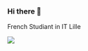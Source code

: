 ### Hi there 👋
French Studiant in IT
Lille

<a href="https://github.com/anuraghazra/github-readme-stats"> 
    <img  src="https://github-readme-stats.vercel.app/api?username=karasun&&show_icons=true&theme=tokyonight"/>
  </a>
<br />
<!--
**Karasun/Karasun** is a ✨ _special_ ✨ repository because its `README.md` (this file) appears on your GitHub profile.

Here are some ideas to get you started:

- 🔭 I’m currently working on ...
- 🌱 I’m currently learning ...
- 👯 I’m looking to collaborate on ...
- 🤔 I’m looking for help with ...
- 💬 Ask me about ...
- 📫 How to reach me: ...
- 😄 Pronouns: ...
- ⚡ Fun fact: ...
-->
